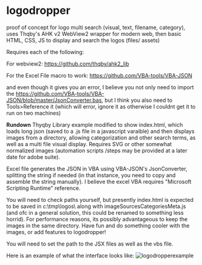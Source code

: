 # logodropper
proof of concept for logo multi search (visual, text, filename, category), uses Thqby's AHK v2 WebView2 wrapper for modern web, then basic HTML, CSS, JS to display and search the logos (files/ assets)

Requires each of the following:

For webview2:
https://github.com/thqby/ahk2_lib

For the Excel File macro to work:
https://github.com/VBA-tools/VBA-JSON

and even though it gives you an error, I believe you not only need to import the https://github.com/VBA-tools/VBA-JSON/blob/master/JsonConverter.bas, but I think you also need to Tools>Reference it (which will error, ignore it as otherwise I couldnt get it to run on two machines)

**Rundown**
Thyqby Library example modified to show index.html, which loads long json (saved to a .js file in a javascript varaible) and then displays images from a directory, allowing categorization and other search terms, as well as a multi file visual display.  Requires SVG or other somewhat normalized images (automation scripts /steps may be provided at a later date for adobe suite).

Excel file generates the JSON in VBA using VBA-JSON's JsonConverter, splitting the string if needed (in that instance, you need to copy and assemble the string manually).  I believe the excel VBA requires "Microsoft Scripting Runtime" reference.

You will need to check paths yourself, but presently index.html is expected to be saved in c:\tmp\logos\ along with imageSourcesCategoriesMeta.js (and ofc in a general solution, this could be renamed to something less horrid).  For performance reasons, its possibly advantageous to keep the images in the same directory.  Have fun and do something cooler with the images, or add features to logodropper!

You will need to set the path to the JSX files as well as the vbs file.

Here is an example of what the interface looks like:
![logodropperexample](https://github.com/hasteagag/logodropper/assets/49802378/89912989-a9fa-4d99-9f2b-0cf5ce020707)
